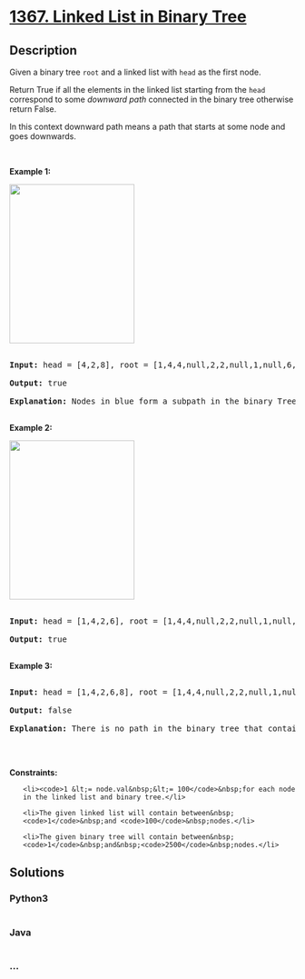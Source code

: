 # [1367. Linked List in Binary Tree](https://leetcode.com/problems/linked-list-in-binary-tree)

## Description
<p>Given a binary tree <code>root</code> and a&nbsp;linked list with&nbsp;<code>head</code>&nbsp;as the first node.&nbsp;</p>



<p>Return True if all the elements in the linked list starting from the <code>head</code> correspond to some <em>downward path</em> connected in the binary tree&nbsp;otherwise return False.</p>



<p>In this context downward path means a path that starts at some node and goes downwards.</p>



<p>&nbsp;</p>

<p><strong>Example 1:</strong></p>



<p><strong><img alt="" src="https://assets.leetcode.com/uploads/2020/02/12/sample_1_1720.png" style="width: 220px; height: 280px;" /></strong></p>



<pre>

<strong>Input:</strong> head = [4,2,8], root = [1,4,4,null,2,2,null,1,null,6,8,null,null,null,null,1,3]

<strong>Output:</strong> true

<strong>Explanation:</strong> Nodes in blue form a subpath in the binary Tree.  

</pre>



<p><strong>Example 2:</strong></p>



<p><strong><img alt="" src="https://assets.leetcode.com/uploads/2020/02/12/sample_2_1720.png" style="width: 220px; height: 280px;" /></strong></p>



<pre>

<strong>Input:</strong> head = [1,4,2,6], root = [1,4,4,null,2,2,null,1,null,6,8,null,null,null,null,1,3]

<strong>Output:</strong> true

</pre>



<p><strong>Example 3:</strong></p>



<pre>

<strong>Input:</strong> head = [1,4,2,6,8], root = [1,4,4,null,2,2,null,1,null,6,8,null,null,null,null,1,3]

<strong>Output:</strong> false

<strong>Explanation:</strong> There is no path in the binary tree that contains all the elements of the linked list from <code>head</code>.

</pre>



<p>&nbsp;</p>

<p><strong>Constraints:</strong></p>



<ul>

	<li><code>1 &lt;= node.val&nbsp;&lt;= 100</code>&nbsp;for each node in the linked list and binary tree.</li>

	<li>The given linked list will contain between&nbsp;<code>1</code>&nbsp;and <code>100</code>&nbsp;nodes.</li>

	<li>The given binary tree will contain between&nbsp;<code>1</code>&nbsp;and&nbsp;<code>2500</code>&nbsp;nodes.</li>

</ul>


## Solutions


<!-- tabs:start -->

### **Python3**

```python

```

### **Java**

```java

```

### **...**
```

```

<!-- tabs:end -->